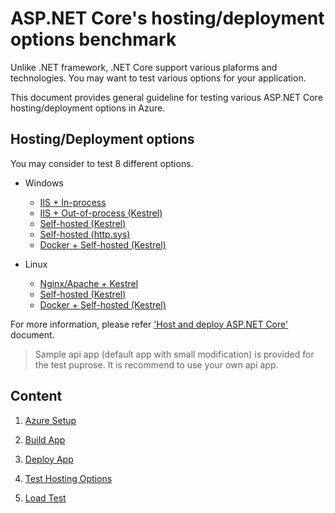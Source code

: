 # ASP.NET Core's hosting/deployment options benchmark

Unlike .NET framework, .NET Core support various plaforms and technologies. You may want to test various options for your application.

This document provides general guideline for testing various ASP.NET Core hosting/deployment options in Azure.

## Hosting/Deployment options

You may consider to test 8 different options.

- Windows
    - [IIS + In-process](https://docs.microsoft.com/en-us/aspnet/core/host-and-deploy/iis/?view=aspnetcore-2.2#iis-options)
    - [IIS + Out-of-process (Kestrel)](https://docs.microsoft.com/en-us/aspnet/core/host-and-deploy/iis/?view=aspnetcore-2.2#iis-options)
    - [Self-hosted (Kestrel)](https://docs.microsoft.com/en-us/aspnet/core/fundamentals/servers/kestrel?view=aspnetcore-2.2)
    - [Self-hosted (http.sys)](https://docs.microsoft.com/en-us/aspnet/core/fundamentals/servers/httpsys?view=aspnetcore-2.2)
    - [Docker + Self-hosted (Kestrel)](https://docs.microsoft.com/en-us/aspnet/core/host-and-deploy/docker/?view=aspnetcore-2.2)
    
- Linux
    - [Nginx/Apache + Kestrel](https://docs.microsoft.com/en-us/aspnet/core/host-and-deploy/linux-nginx?view=aspnetcore-2.2)
    - [Self-hosted (Kestrel)](https://docs.microsoft.com/en-us/aspnet/core/fundamentals/servers/kestrel?view=aspnetcore-2.2)
    - [Docker + Self-hosted (Kestrel)](https://docs.microsoft.com/en-us/aspnet/core/host-and-deploy/docker/?view=aspnetcore-2.2)

For more information, please refer ['Host and deploy ASP.NET Core'](https://docs.microsoft.com/en-us/aspnet/core/host-and-deploy/?view=aspnetcore-2.2) document.


> Sample api app (default app with small modification) is provided for the test puprose. It is recommend to use your own api app.

## Content

1. [Azure Setup](./1_setup.md)

2. [Build App](./2_build.md)

3. [Deploy App](./3_deploy.md)

4. [Test Hosting Options](./4_test.md)

5. [Load Test](./5_loadtest.md)





